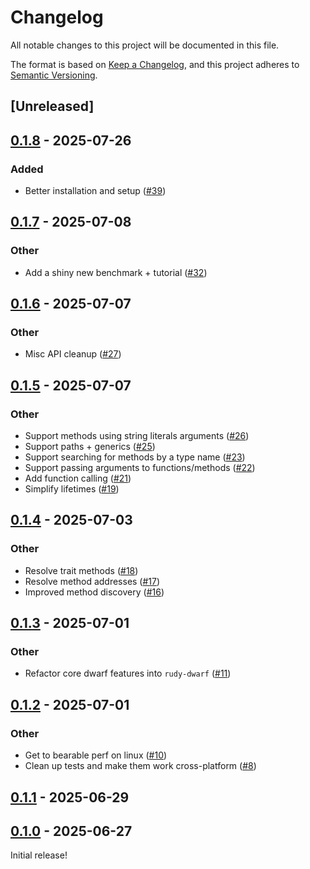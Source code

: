 # Changelog

All notable changes to this project will be documented in this file.

The format is based on [Keep a Changelog](https://keepachangelog.com/en/1.0.0/),
and this project adheres to [Semantic Versioning](https://semver.org/spec/v2.0.0.html).

## [Unreleased]

## [0.1.8](https://github.com/samscott89/rudy/compare/rudy-lldb-v0.1.7...rudy-lldb-v0.1.8) - 2025-07-26

### Added

- Better installation and setup ([#39](https://github.com/samscott89/rudy/pull/39))

## [0.1.7](https://github.com/samscott89/rudy/compare/rudy-lldb-v0.1.6...rudy-lldb-v0.1.7) - 2025-07-08

### Other

- Add a shiny new benchmark + tutorial ([#32](https://github.com/samscott89/rudy/pull/32))

## [0.1.6](https://github.com/samscott89/rudy/compare/rudy-lldb-v0.1.5...rudy-lldb-v0.1.6) - 2025-07-07

### Other

- Misc API cleanup ([#27](https://github.com/samscott89/rudy/pull/27))

## [0.1.5](https://github.com/samscott89/rudy/compare/rudy-lldb-v0.1.4...rudy-lldb-v0.1.5) - 2025-07-07

### Other

- Support methods using string literals arguments ([#26](https://github.com/samscott89/rudy/pull/26))
- Support paths + generics ([#25](https://github.com/samscott89/rudy/pull/25))
- Support searching for methods by a type name ([#23](https://github.com/samscott89/rudy/pull/23))
- Support passing arguments to functions/methods ([#22](https://github.com/samscott89/rudy/pull/22))
- Add function calling ([#21](https://github.com/samscott89/rudy/pull/21))
- Simplify lifetimes ([#19](https://github.com/samscott89/rudy/pull/19))

## [0.1.4](https://github.com/samscott89/rudy/compare/rudy-lldb-v0.1.3...rudy-lldb-v0.1.4) - 2025-07-03

### Other

- Resolve trait methods ([#18](https://github.com/samscott89/rudy/pull/18))
- Resolve method addresses ([#17](https://github.com/samscott89/rudy/pull/17))
- Improved method discovery ([#16](https://github.com/samscott89/rudy/pull/16))

## [0.1.3](https://github.com/samscott89/rudy/compare/rudy-lldb-v0.1.2...rudy-lldb-v0.1.3) - 2025-07-01

### Other

- Refactor core dwarf features into `rudy-dwarf` ([#11](https://github.com/samscott89/rudy/pull/11))

## [0.1.2](https://github.com/samscott89/rudy/compare/rudy-lldb-v0.1.1...rudy-lldb-v0.1.2) - 2025-07-01

### Other

- Get to bearable perf on linux ([#10](https://github.com/samscott89/rudy/pull/10))
- Clean up tests and make them work cross-platform ([#8](https://github.com/samscott89/rudy/pull/8))

## [0.1.1](https://github.com/samscott89/rudy/compare/rudy-lldb-v0.1.0...rudy-lldb-v0.1.1) - 2025-06-29

## [0.1.0](https://github.com/samscott89/rudy/releases/tag/rudy-lldb-v0.1.0) - 2025-06-27

Initial release!